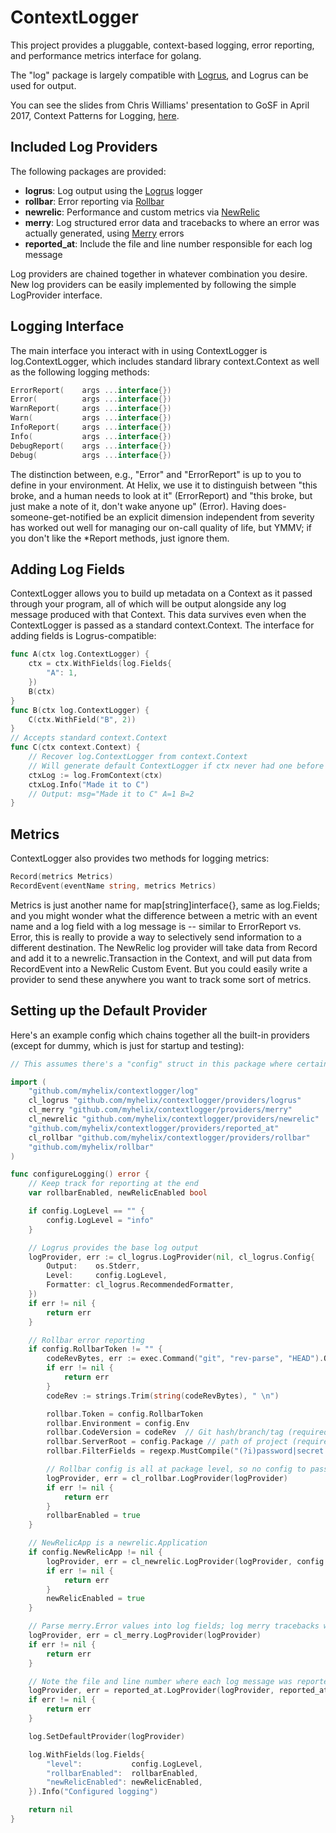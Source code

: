# ContextLogger
This project provides a pluggable, context-based logging, error reporting, and performance metrics interface for golang.

The "log" package is largely compatible with [Logrus](https://github.com/sirupsen/logrus), and Logrus can be used for output.

You can see the slides from Chris Williams' presentation to GoSF in April 2017, Context Patterns for Logging, [here](http://bit.ly/2o8bHtg).

## Included Log Providers

The following packages are provided:

- **logrus**: Log output using the [Logrus](https://github.com/sirupsen/logrus) logger
- **rollbar**: Error reporting via [Rollbar](https://rollbar.com)
- **newrelic**: Performance and custom metrics via [NewRelic](https://newrelic.com)
- **merry**: Log structured error data and tracebacks to where an error was actually generated, using [Merry](https://github.com/ansel1/merry) errors
- **reported_at**: Include the file and line number responsible for each log message

Log providers are chained together in whatever combination you desire. New log providers can be easily implemented by following the simple LogProvider interface.

## Logging Interface

The main interface you interact with in using ContextLogger is log.ContextLogger, which includes standard library context.Context as well as the following logging methods:

```go
ErrorReport(    args ...interface{})
Error(          args ...interface{})
WarnReport(     args ...interface{})
Warn(           args ...interface{})
InfoReport(     args ...interface{})
Info(           args ...interface{})
DebugReport(    args ...interface{})
Debug(          args ...interface{})
```

The distinction between, e.g., "Error" and "ErrorReport" is up to you to define in your environment. At Helix, we use it to distinguish between "this broke, and a human needs to look at it" (ErrorReport) and "this broke, but just make a note of it, don't wake anyone up" (Error). Having does-someone-get-notified be an explicit dimension independent from severity has worked out well for managing our on-call quality of life, but YMMV; if you don't like the *Report methods, just ignore them.

## Adding Log Fields

ContextLogger allows you to build up metadata on a Context as it passed through your program, all of which will be output alongside any log message produced with that Context. This data survives even when the ContextLogger is passed as a standard context.Context. The interface for adding fields is Logrus-compatible:

```go
func A(ctx log.ContextLogger) {
    ctx = ctx.WithFields(log.Fields{
        "A": 1,
    })
    B(ctx)
}
func B(ctx log.ContextLogger) {
    C(ctx.WithField("B", 2))
}
// Accepts standard context.Context
func C(ctx context.Context) {
    // Recover log.ContextLogger from context.Context
    // Will generate default ContextLogger if ctx never had one before
    ctxLog := log.FromContext(ctx)
    ctxLog.Info("Made it to C")
    // Output: msg="Made it to C" A=1 B=2
}
```

## Metrics

ContextLogger also provides two methods for logging metrics:

```go
Record(metrics Metrics)
RecordEvent(eventName string, metrics Metrics)
```

Metrics is just another name for map[string]interface{}, same as log.Fields; and you might wonder what the difference between a metric with an event name and a log field with a log message is -- similar to ErrorReport vs. Error, this is really to provide a way to selectively send information to a different destination. The NewRelic log provider will take data from Record and add it to a newrelic.Transaction in the Context, and will put data from RecordEvent into a NewRelic Custom Event. But you could easily write a provider to send these anywhere you want to track some sort of metrics.

## Setting up the Default Provider

Here's an example config which chains together all the built-in providers (except for dummy, which is just for startup and testing):

```go
// This assumes there's a "config" struct in this package where certain project config data is coming from.

import (
	"github.com/myhelix/contextlogger/log"
	cl_logrus "github.com/myhelix/contextlogger/providers/logrus"
	cl_merry "github.com/myhelix/contextlogger/providers/merry"
	cl_newrelic "github.com/myhelix/contextlogger/providers/newrelic"
	"github.com/myhelix/contextlogger/providers/reported_at"
	cl_rollbar "github.com/myhelix/contextlogger/providers/rollbar"
	"github.com/myhelix/rollbar"
)

func configureLogging() error {
	// Keep track for reporting at the end
	var rollbarEnabled, newRelicEnabled bool

	if config.LogLevel == "" {
		config.LogLevel = "info"
	}

	// Logrus provides the base log output
	logProvider, err := cl_logrus.LogProvider(nil, cl_logrus.Config{
		Output:    os.Stderr,
		Level:     config.LogLevel,
		Formatter: cl_logrus.RecommendedFormatter,
	})
	if err != nil {
		return err
	}

	// Rollbar error reporting
	if config.RollbarToken != "" {
		codeRevBytes, err := exec.Command("git", "rev-parse", "HEAD").Output()
		if err != nil {
			return err
		}
		codeRev := strings.Trim(string(codeRevBytes), " \n")

		rollbar.Token = config.RollbarToken
		rollbar.Environment = config.Env
		rollbar.CodeVersion = codeRev  // Git hash/branch/tag (required for GitHub integration)
		rollbar.ServerRoot = config.Package // path of project (required for GitHub integration and non-project stacktrace collapsing)
		rollbar.FilterFields = regexp.MustCompile("(?i)password|secret|token|auth")

		// Rollbar config is all at package level, so no config to pass in here
		logProvider, err = cl_rollbar.LogProvider(logProvider)
		if err != nil {
			return err
		}
		rollbarEnabled = true
	}

	// NewRelicApp is a newrelic.Application
	if config.NewRelicApp != nil {
		logProvider, err = cl_newrelic.LogProvider(logProvider, config.NewRelicApp)
		if err != nil {
			return err
		}
		newRelicEnabled = true
	}

	// Parse merry.Error values into log fields; log merry tracebacks with Error/ErrorReport
	logProvider, err = cl_merry.LogProvider(logProvider)
	if err != nil {
		return err
	}

	// Note the file and line number where each log message was reported from
	logProvider, err = reported_at.LogProvider(logProvider, reported_at.RecommendedConfig)
	if err != nil {
		return err
	}

	log.SetDefaultProvider(logProvider)

	log.WithFields(log.Fields{
		"level":           config.LogLevel,
		"rollbarEnabled":  rollbarEnabled,
		"newRelicEnabled": newRelicEnabled,
	}).Info("Configured logging")

	return nil
}
```

